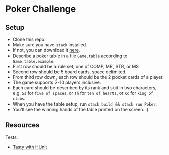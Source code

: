# Poker Challenge

Setup
-----
- Clone this repo.
- Make sure you have `stack` installed. 
- If not, you can download it [here](https://docs.haskellstack.org/en/stable/README/#how-to-install).
- Describe a poker table in a file `Game.table` according to `Game.table.example`.
- First row should be a rule set, one of COMP, MR, STR, or MS
- Second row should be 5 board cards, space delimited.
- From third row down, each row should be the 2 pocket cards of a player.
- The game supports 2-10 players inclusive.
- Each card should be described by its rank and suit in two characters, e.g. `5s` for `five of spaces`,
or `Th` for `ten of hearts`, or `Kc` for `king of clubs`.
- When you have the table setup, run `stack build && stack run Poker`.
- You'll see the winning hands of the table printed on the screen. :)


Resources
---------
Tests:
- [Tasty with HUnit](https://github.com/andybalaam/hunit-example)
